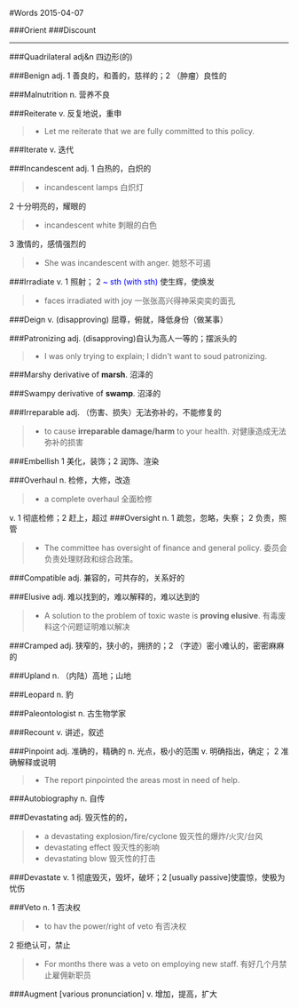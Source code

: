 #Words 2015-04-07


###Orient
###Discount

---
###Quadrilateral
adj&n 四边形(的)

###Benign
adj. 1 善良的，和善的，慈祥的；2 （肿瘤）良性的

###Malnutrition
n. 营养不良

###Reiterate
v. 反复地说，重申
> * Let me reiterate that we are fully committed to this policy.

###Iterate
v. 迭代

###Incandescent
adj. 1 白热的，白炽的
> * incandescent lamps 白炽灯

2 十分明亮的，耀眼的
> * incandescent white 刺眼的白色

3 激情的，感情强烈的
> * She was incandescent with anger. 她怒不可遏

###Irradiate
v. 1 照射； 2 <span style="color:blue">~ sth (with sth)</span> 使生辉，使焕发
> * faces irradiated with joy 一张张高兴得神采奕奕的面孔

###Deign
v. (disapproving) 屈尊，俯就，降低身份（做某事）

###Patronizing
adj. (disapproving)自认为高人一等的；摆派头的
> * I was only trying to explain; I didn't want to soud patronizing.

###Marshy
derivative of **marsh**. 沼泽的

###Swampy
derivative of **swamp**. 沼泽的

###Irreparable
adj. （伤害、损失）无法弥补的，不能修复的
> * to cause **irreparable damage/harm** to your health. 对健康造成无法弥补的损害

###Embellish
1 美化，装饰；2 润饰、渲染
 
###Overhaul
n. 检修，大修，改造
> * a complete overhaul 全面检修

v. 1 彻底检修；2 赶上，超过
###Oversight
n. 1 疏忽，忽略，失察； 2 负责，照管
> * The committee has oversight of finance and general policy. 委员会负责处理财政和综合政策。

###Compatible
adj. 兼容的，可共存的，关系好的

###Elusive
adj. 难以找到的，难以解释的，难以达到的
> * A solution to the problem of toxic waste is **proving elusive**. 有毒废料这个问题证明难以解决

###Cramped
adj. 狭窄的，狭小的，拥挤的；2 （字迹）密小难认的，密密麻麻的

###Upland
n. （内陆）高地；山地

###Leopard
n. 豹

###Paleontologist
n. 古生物学家

###Recount
v. 讲述，叙述

###Pinpoint
adj. 准确的，精确的
n. 光点，极小的范围
v. 明确指出，确定； 2 准确解释或说明
> * The report pinpointed the areas most in need of help.

###Autobiography
n. 自传

###Devastating
adj. 毁灭性的的，
> * a devastating explosion/fire/cyclone 毁灭性的爆炸/火灾/台风
> * devastating effect 毁灭性的影响
> * devastating blow 毁灭性的打击

###Devastate
v. 1 彻底毁灭，毁坏，破坏；2 [usually passive]使震惊，使极为忧伤

###Veto
n. 1 否决权
> * to hav the power/right of veto 有否决权

2 拒绝认可，禁止
> * For months there was a veto on employing new staff. 有好几个月禁止雇佣新职员

###Augment [various pronunciation]
v. 增加，提高，扩大
